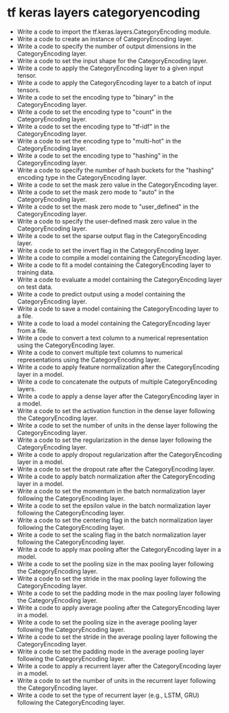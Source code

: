 # tf keras layers categoryencoding

- Write a code to import the tf.keras.layers.CategoryEncoding module.
- Write a code to create an instance of CategoryEncoding layer.
- Write a code to specify the number of output dimensions in the CategoryEncoding layer.
- Write a code to set the input shape for the CategoryEncoding layer.
- Write a code to apply the CategoryEncoding layer to a given input tensor.
- Write a code to apply the CategoryEncoding layer to a batch of input tensors.
- Write a code to set the encoding type to "binary" in the CategoryEncoding layer.
- Write a code to set the encoding type to "count" in the CategoryEncoding layer.
- Write a code to set the encoding type to "tf-idf" in the CategoryEncoding layer.
- Write a code to set the encoding type to "multi-hot" in the CategoryEncoding layer.
- Write a code to set the encoding type to "hashing" in the CategoryEncoding layer.
- Write a code to specify the number of hash buckets for the "hashing" encoding type in the CategoryEncoding layer.
- Write a code to set the mask zero value in the CategoryEncoding layer.
- Write a code to set the mask zero mode to "auto" in the CategoryEncoding layer.
- Write a code to set the mask zero mode to "user_defined" in the CategoryEncoding layer.
- Write a code to specify the user-defined mask zero value in the CategoryEncoding layer.
- Write a code to set the sparse output flag in the CategoryEncoding layer.
- Write a code to set the invert flag in the CategoryEncoding layer.
- Write a code to compile a model containing the CategoryEncoding layer.
- Write a code to fit a model containing the CategoryEncoding layer to training data.
- Write a code to evaluate a model containing the CategoryEncoding layer on test data.
- Write a code to predict output using a model containing the CategoryEncoding layer.
- Write a code to save a model containing the CategoryEncoding layer to a file.
- Write a code to load a model containing the CategoryEncoding layer from a file.
- Write a code to convert a text column to a numerical representation using the CategoryEncoding layer.
- Write a code to convert multiple text columns to numerical representations using the CategoryEncoding layer.
- Write a code to apply feature normalization after the CategoryEncoding layer in a model.
- Write a code to concatenate the outputs of multiple CategoryEncoding layers.
- Write a code to apply a dense layer after the CategoryEncoding layer in a model.
- Write a code to set the activation function in the dense layer following the CategoryEncoding layer.
- Write a code to set the number of units in the dense layer following the CategoryEncoding layer.
- Write a code to set the regularization in the dense layer following the CategoryEncoding layer.
- Write a code to apply dropout regularization after the CategoryEncoding layer in a model.
- Write a code to set the dropout rate after the CategoryEncoding layer.
- Write a code to apply batch normalization after the CategoryEncoding layer in a model.
- Write a code to set the momentum in the batch normalization layer following the CategoryEncoding layer.
- Write a code to set the epsilon value in the batch normalization layer following the CategoryEncoding layer.
- Write a code to set the centering flag in the batch normalization layer following the CategoryEncoding layer.
- Write a code to set the scaling flag in the batch normalization layer following the CategoryEncoding layer.
- Write a code to apply max pooling after the CategoryEncoding layer in a model.
- Write a code to set the pooling size in the max pooling layer following the CategoryEncoding layer.
- Write a code to set the stride in the max pooling layer following the CategoryEncoding layer.
- Write a code to set the padding mode in the max pooling layer following the CategoryEncoding layer.
- Write a code to apply average pooling after the CategoryEncoding layer in a model.
- Write a code to set the pooling size in the average pooling layer following the CategoryEncoding layer.
- Write a code to set the stride in the average pooling layer following the CategoryEncoding layer.
- Write a code to set the padding mode in the average pooling layer following the CategoryEncoding layer.
- Write a code to apply a recurrent layer after the CategoryEncoding layer in a model.
- Write a code to set the number of units in the recurrent layer following the CategoryEncoding layer.
- Write a code to set the type of recurrent layer (e.g., LSTM, GRU) following the CategoryEncoding layer.
